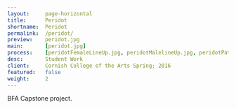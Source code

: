```yaml
---
layout:     page-horizontal
title:      Peridot
shortname:  Peridot
permalink:  /peridot/
preview:    peridot.jpg
main:       [peridot.jpg]
process:    [peridotFemaleLineUp.jpg, peridotMalelineUp.jpg, peridotPatterns.jpg]
desc:       Student Work
client:     Cornish College of the Arts Spring; 2016
featured:   false
weight:     2
---
```


BFA Capstone project.
